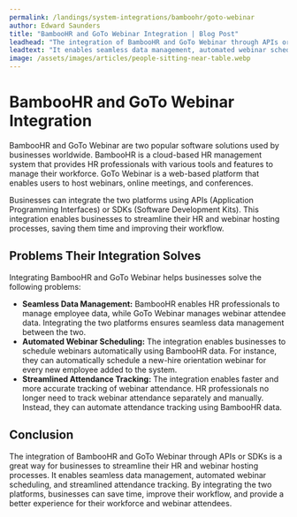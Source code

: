 ```yaml
---
permalink: /landings/system-integrations/bamboohr/goto-webinar
author: Edward Saunders
title: "BambooHR and GoTo Webinar Integration | Blog Post"
leadhead: "The integration of BambooHR and GoTo Webinar through APIs or SDKs is a great way for businesses to streamline their HR and webinar hosting processes"
leadtext: "It enables seamless data management, automated webinar scheduling, and streamlined attendance tracking. By integrating the two platforms, businesses can save time, improve their workflow, and provide a better experience for their workforce and webinar attendees."
image: /assets/images/articles/people-sitting-near-table.webp
---
```

<div class="arttext">    <h1>BambooHR and GoTo Webinar Integration</h1>
    <p>BambooHR and GoTo Webinar are two popular software solutions used by businesses worldwide. BambooHR is a cloud-based HR management system that provides HR professionals with various tools and features to manage their workforce. GoTo Webinar is a web-based platform that enables users to host webinars, online meetings, and conferences.</p>
    <p>Businesses can integrate the two platforms using APIs (Application Programming Interfaces) or SDKs (Software Development Kits). This integration enables businesses to streamline their HR and webinar hosting processes, saving them time and improving their workflow.</p>
    <h2>Problems Their Integration Solves</h2>
    <p>Integrating BambooHR and GoTo Webinar helps businesses solve the following problems:</p>
    <ul>
        <li><strong>Seamless Data Management:</strong> BambooHR enables HR professionals to manage employee data, while GoTo Webinar manages webinar attendee data. Integrating the two platforms ensures seamless data management between the two.</li>
        <li><strong>Automated Webinar Scheduling:</strong> The integration enables businesses to schedule webinars automatically using BambooHR data. For instance, they can automatically schedule a new-hire orientation webinar for every new employee added to the system.</li>
        <li><strong>Streamlined Attendance Tracking:</strong> The integration enables faster and more accurate tracking of webinar attendance. HR professionals no longer need to track webinar attendance separately and manually. Instead, they can automate attendance tracking using BambooHR data.</li>
    </ul>
    <h2>Conclusion</h2>
    <p>The integration of BambooHR and GoTo Webinar through APIs or SDKs is a great way for businesses to streamline their HR and webinar hosting processes. It enables seamless data management, automated webinar scheduling, and streamlined attendance tracking. By integrating the two platforms, businesses can save time, improve their workflow, and provide a better experience for their workforce and webinar attendees.</p>
</div>